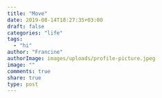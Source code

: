 ```yaml
---
title: "Move"
date: 2019-08-14T18:27:35+03:00
draft: false
categories: "life"
tags:
  - "hi"
author: "Francine"
authorImage: images/uploads/profile-picture.jpeg
image: ""
comments: true
share: true
type: post
---
```


